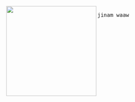 <img align="left" width="240" src="https://imgurl.ir/uploads/j918123_5d9838457a02bd7b108b68e45caa8704.gif"> <samp> <br>
    jinam
    waaw

</samp>
